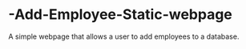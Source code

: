 # -Add-Employee-Static-webpage
A simple webpage that allows a user to add employees to a database. 
